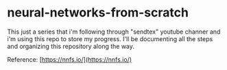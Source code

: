 # neural-networks-from-scratch

This just a series that i'm following through "sendtex" youtube channer and i'm using this repo to store my progress. I'll be documenting all the steps and organizing this repository along the way.

Reference: [https://nnfs.io/](https://nnfs.io/)
